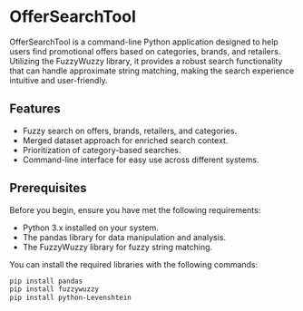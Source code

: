 
# OfferSearchTool

OfferSearchTool is a command-line Python application designed to help users find promotional offers based on categories, brands, and retailers. Utilizing the FuzzyWuzzy library, it provides a robust search functionality that can handle approximate string matching, making the search experience intuitive and user-friendly.

## Features

- Fuzzy search on offers, brands, retailers, and categories.
- Merged dataset approach for enriched search context.
- Prioritization of category-based searches.
- Command-line interface for easy use across different systems.

## Prerequisites

Before you begin, ensure you have met the following requirements:
- Python 3.x installed on your system.
- The pandas library for data manipulation and analysis.
- The FuzzyWuzzy library for fuzzy string matching.

You can install the required libraries with the following commands:

```bash
pip install pandas
pip install fuzzywuzzy
pip install python-Levenshtein
